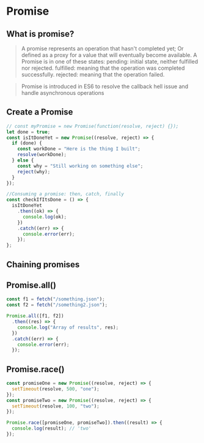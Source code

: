 # Promise

## What is promise?

> A promise represents an operation that hasn't completed yet; Or defined as a proxy for a value that will eventually become available. A Promise is in one of these states: pending: initial state, neither fulfilled nor rejected. fulfilled: meaning that the operation was completed successfully. rejected: meaning that the operation failed.

> Promise is introduced in ES6 to resolve the callback hell issue and handle asynchronous operations

## Create a Promise

```javascript
// const myPromise = new Promise(function(resolve, reject) {});
let done = true;
const isItDoneYet = new Promise((resolve, reject) => {
  if (done) {
    const workDone = "Here is the thing I built";
    resolve(workDone);
  } else {
    const why = "Still working on something else";
    reject(why);
  }
});

//Consuming a promise: then, catch, finally
const checkIfItsDone = () => {
  isItDoneYet
    .then((ok) => {
      console.log(ok);
    })
    .catch((err) => {
      console.error(err);
    });
};
```

## Chaining promises

## Promise.all()

```javascript
const f1 = fetch("/something.json");
const f2 = fetch("/something2.json");

Promise.all([f1, f2])
  .then((res) => {
    console.log("Array of results", res);
  })
  .catch((err) => {
    console.error(err);
  });
```

## Promise.race()

```javascript
const promiseOne = new Promise((resolve, reject) => {
  setTimeout(resolve, 500, "one");
});
const promiseTwo = new Promise((resolve, reject) => {
  setTimeout(resolve, 100, "two");
});

Promise.race([promiseOne, promiseTwo]).then((result) => {
  console.log(result); // 'two'
});
```

